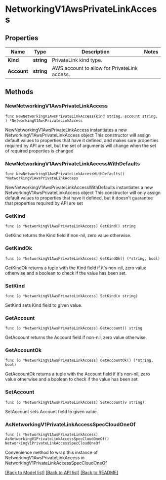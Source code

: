 # NetworkingV1AwsPrivateLinkAccess

## Properties

Name | Type | Description | Notes
------------ | ------------- | ------------- | -------------
**Kind** | **string** | PrivateLink kind type. | 
**Account** | **string** | AWS account to allow for PrivateLink access. | 

## Methods

### NewNetworkingV1AwsPrivateLinkAccess

`func NewNetworkingV1AwsPrivateLinkAccess(kind string, account string, ) *NetworkingV1AwsPrivateLinkAccess`

NewNetworkingV1AwsPrivateLinkAccess instantiates a new NetworkingV1AwsPrivateLinkAccess object
This constructor will assign default values to properties that have it defined,
and makes sure properties required by API are set, but the set of arguments
will change when the set of required properties is changed

### NewNetworkingV1AwsPrivateLinkAccessWithDefaults

`func NewNetworkingV1AwsPrivateLinkAccessWithDefaults() *NetworkingV1AwsPrivateLinkAccess`

NewNetworkingV1AwsPrivateLinkAccessWithDefaults instantiates a new NetworkingV1AwsPrivateLinkAccess object
This constructor will only assign default values to properties that have it defined,
but it doesn't guarantee that properties required by API are set

### GetKind

`func (o *NetworkingV1AwsPrivateLinkAccess) GetKind() string`

GetKind returns the Kind field if non-nil, zero value otherwise.

### GetKindOk

`func (o *NetworkingV1AwsPrivateLinkAccess) GetKindOk() (*string, bool)`

GetKindOk returns a tuple with the Kind field if it's non-nil, zero value otherwise
and a boolean to check if the value has been set.

### SetKind

`func (o *NetworkingV1AwsPrivateLinkAccess) SetKind(v string)`

SetKind sets Kind field to given value.


### GetAccount

`func (o *NetworkingV1AwsPrivateLinkAccess) GetAccount() string`

GetAccount returns the Account field if non-nil, zero value otherwise.

### GetAccountOk

`func (o *NetworkingV1AwsPrivateLinkAccess) GetAccountOk() (*string, bool)`

GetAccountOk returns a tuple with the Account field if it's non-nil, zero value otherwise
and a boolean to check if the value has been set.

### SetAccount

`func (o *NetworkingV1AwsPrivateLinkAccess) SetAccount(v string)`

SetAccount sets Account field to given value.



### AsNetworkingV1PrivateLinkAccessSpecCloudOneOf

`func (s *NetworkingV1AwsPrivateLinkAccess) AsNetworkingV1PrivateLinkAccessSpecCloudOneOf() NetworkingV1PrivateLinkAccessSpecCloudOneOf`

Convenience method to wrap this instance of NetworkingV1AwsPrivateLinkAccess in NetworkingV1PrivateLinkAccessSpecCloudOneOf

[[Back to Model list]](../README.md#documentation-for-models) [[Back to API list]](../README.md#documentation-for-api-endpoints) [[Back to README]](../README.md)


